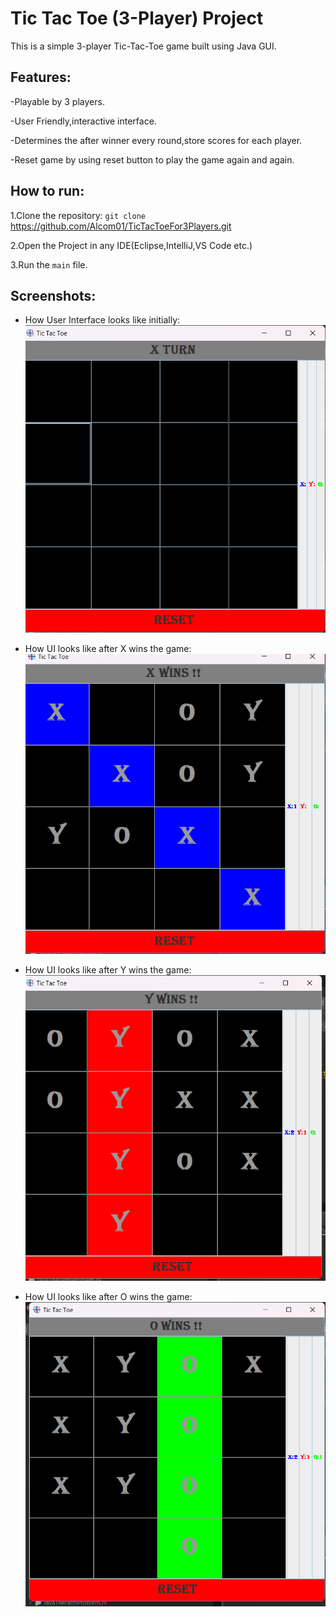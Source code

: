 # Tic Tac Toe (3-Player) Project
This is a simple 3-player Tic-Tac-Toe game built using Java GUI.

## Features:
-Playable by 3 players.

-User Friendly,interactive interface.

-Determines the after winner every round,store scores for each player.

-Reset game by using reset button to play the game  again and again.

## How to run: 
1.Clone the repository: `git clone` <https://github.com/Alcom01/TicTacToeFor3Players.git>

2.Open the Project in any IDE(Eclipse,IntelliJ,VS Code etc.)

3.Run the `main` file.

## Screenshots:
* How User Interface looks like initially: ![Project screenshot1](UIimages/gameui.png)

* How UI looks like after X wins the game: ![Project screenshot2](UIimages/xwins.png)

* How UI looks like after Y wins the game: ![Project screenshot3](UIimages/ywins.png)

* How UI looks like after O wins the game: ![Project screenshot4](UIimages/owins.png)
